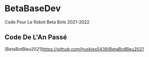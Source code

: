 # BetaBaseDev
 Code Pour Le Robot Beta Bots 2021-2022
 
## Code De L'An Passé
 [BetaBotBleu2021]https://github.com/huskies5439/BetaBotBleu2021
